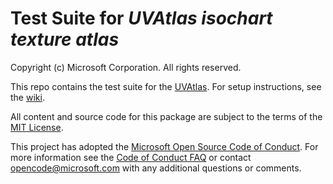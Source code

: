 # Test Suite for _UVAtlas isochart texture atlas_

Copyright (c) Microsoft Corporation. All rights reserved.

This repo contains the test suite for the [UVAtlas](https://github.com/Microsoft/UVAtlas). For setup instructions, see the [wiki](https://github.com/walbourn/uvatlastest/wiki).

All content and source code for this package are subject to the terms of the [MIT License](http://opensource.org/licenses/MIT).

This project has adopted the [Microsoft Open Source Code of Conduct](https://opensource.microsoft.com/codeofconduct/). For more information see the [Code of Conduct FAQ](https://opensource.microsoft.com/codeofconduct/faq/) or contact [opencode@microsoft.com](mailto:opencode@microsoft.com) with any additional questions or comments.
